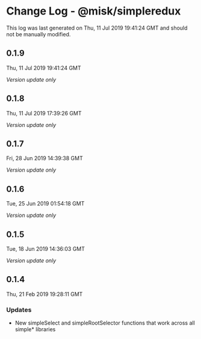 # Change Log - @misk/simpleredux

This log was last generated on Thu, 11 Jul 2019 19:41:24 GMT and should not be manually modified.

## 0.1.9

Thu, 11 Jul 2019 19:41:24 GMT

_Version update only_

## 0.1.8

Thu, 11 Jul 2019 17:39:26 GMT

_Version update only_

## 0.1.7

Fri, 28 Jun 2019 14:39:38 GMT

_Version update only_

## 0.1.6

Tue, 25 Jun 2019 01:54:18 GMT

_Version update only_

## 0.1.5

Tue, 18 Jun 2019 14:36:03 GMT

_Version update only_

## 0.1.4

Thu, 21 Feb 2019 19:28:11 GMT

### Updates

- New simpleSelect and simpleRootSelector functions that work across all simple\* libraries
